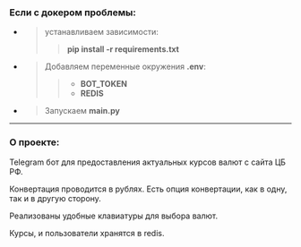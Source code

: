 ### Если с докером проблемы:
- > устанавливаем зависимости:
  > > __pip install -r requirements.txt__
- > Добавляем переменные окружения __.env__:
  > > - __BOT_TOKEN__
  > > - __REDIS__
- > Запускаем __main.py__
  
___

### О проекте:
Telegram бот для предоставления актуальных курсов валют с сайта ЦБ РФ.

Конвертация проводится в рублях. Есть опция конвертации, как в одну, так и в другую сторону.

Реализованы удобные клавиатуры для выбора валют.

Курсы, и пользователи хранятся в redis.